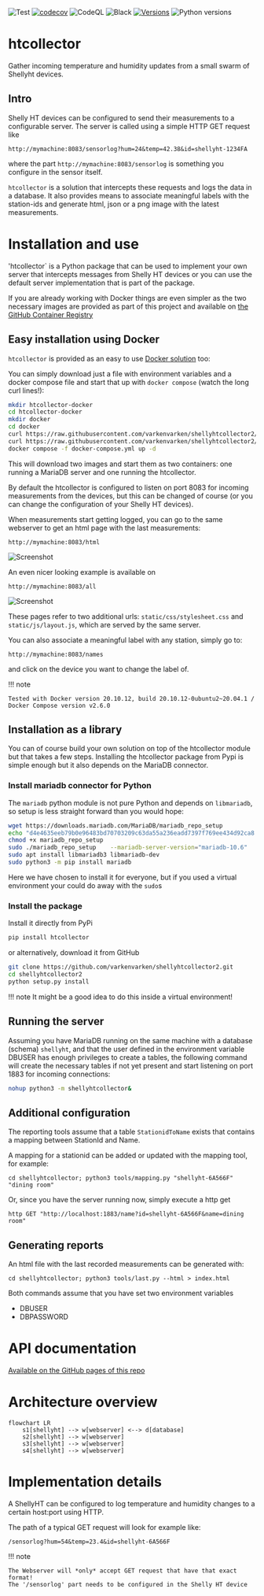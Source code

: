 
![Test](https://github.com/varkenvarken/shellyhtcollector2/actions/workflows/test.yml/badge.svg)
[![codecov](https://codecov.io/gh/varkenvarken/shellyhtcollector2/branch/master/graph/badge.svg?token=PPTB9RZQA3)](https://codecov.io/gh/varkenvarken/shellyhtcollector2)
![CodeQL](https://github.com/varkenvarken/shellyhtcollector2/actions/workflows/codeql-analysis.yml/badge.svg)
![Black](https://github.com/varkenvarken/shellyhtcollector2/actions/workflows/black.yml/badge.svg)
[![Versions](https://img.shields.io/pypi/v/htcollector)](https://pypi.org/project/htcollector/)
![Python versions](https://img.shields.io/pypi/pyversions/htcollector)
# htcollector

Gather incoming temperature and humidity updates from a small swarm of Shellyht devices.

## Intro

Shelly HT devices can be configured to send their measurements to a configurable server.
The server is called using a simple HTTP GET request like

`http://mymachine:8083/sensorlog?hum=24&temp=42.38&id=shellyht-1234FA`

where the part `http://mymachine:8083/sensorlog` is something you configure in the sensor itself.

`htcollector` is a solution that intercepts these requests and logs the data in a database.
It also provides means to associate meaningful labels with the station-ids and generate html,
json or a png image with the latest measurements.

# Installation and use

'htcollector` is a Python package that can be used to implement your own server
that intercepts messages from Shelly HT devices or you can use the default server implementation
that is part of the package.

If you are already working with Docker things are even simpler as the two necessary images are provided
as part of this project and available on
[the GitHub Container Registry](https://github.com/varkenvarken?tab=packages&repo_name=shellyhtcollector2)

## Easy installation using Docker

`htcollector` is provided as an easy to use [Docker solution](https://github.com/varkenvarken?tab=packages&repo_name=shellyhtcollector2) too:

You can simply download just a file with environment variables and a docker compose file and start
that up with `docker compose` (watch the long curl lines!):

```bash
mkdir htcollector-docker
cd htcollector-docker
mkdir docker
cd docker
curl https://raw.githubusercontent.com/varkenvarken/shellyhtcollector2/master/docker/.env > .env
curl https://raw.githubusercontent.com/varkenvarken/shellyhtcollector2/master/docker/docker-compose.yml > docker-compose.yml
docker compose -f docker-compose.yml up -d
```

This will download two images and start them as two containers: one running a MariaDB server and one running the htcollector.

By default the htcollector is configured to listen on port 8083 for incoming measurements from the devices,
but this can be changed of course (or you can change the configuration of your Shelly HT devices).

When measurements start getting logged, you can go to the same webserver to get an html page with the last measurements:

`http://mymachine:8083/html`

![Screenshot ](https://raw.githubusercontent.com/varkenvarken/shellyhtcollector2/master/documentation/assets/screenshots/screenshot-html.png)

An even nicer looking example is available on

`http://mymachine:8083/all`

![Screenshot ](https://raw.githubusercontent.com/varkenvarken/shellyhtcollector2/master/documentation/assets/screenshots/screenshot-all.png)

These pages refer to two additional urls: `static/css/stylesheet.css` and `static/js/layout.js`, which are served by the same server.

You can also associate a meaningful label with any station, simply go to:

`http://mymachine:8083/names`

and click on the device you want to change the label of.

!!! note

    Tested with Docker version 20.10.12, build 20.10.12-0ubuntu2~20.04.1 / Docker Compose version v2.6.0

## Installation as a library

You can of course build your own solution on top of the htcollector module but that takes a few steps. Installing the htcollector package from Pypi is simple enough but it also depends on the MariaDB connector.
### Install mariadb connector for Python
The `mariadb` python module is not pure Python and depends on `libmariadb`, so setup is less straight forward than you would hope:
``` bash
wget https://downloads.mariadb.com/MariaDB/mariadb_repo_setup
echo "d4e4635eeb79b0e96483bd70703209c63da55a236eadd7397f769ee434d92ca8  mariadb_repo_setup"     | sha256sum -c -
chmod +x mariadb_repo_setup
sudo ./mariadb_repo_setup    --mariadb-server-version="mariadb-10.6"
sudo apt install libmariadb3 libmariadb-dev
sudo python3 -m pip install mariadb
```
Here we have chosen to install it for everyone, but if you used a virtual environment your could do away with the `sudo`s

### Install the package

Install it directly from PyPi

```bash
pip install htcollector
```

or alternatively, download it from GitHub 

```bash
git clone https://github.com/varkenvarken/shellyhtcollector2.git
cd shellyhtcollector2
python setup.py install
```

!!! note
    It might be a good idea to do this inside a virtual environment!

## Running the server

Assuming you have MariaDB running on the same machine with a database (schema) `shellyht`,
and that the user defined in the environment variable DBUSER has enough privileges to create a tables,
the following command will create the necessary tables if not yet present and start listening on port 1883 for incoming connections:
```bash
nohup python3 -m shellyhtcollector&
```
## Additional configuration

The reporting tools assume that a table `StationidToName` exists that contains a mapping between StationId and Name.

A mapping for a stationid can be added or updated with the mapping tool, for example:

```
cd shellyhtcollector; python3 tools/mapping.py "shellyht-6A566F" "dining room"
```

Or, since you have the server running now, simply execute a http get

```
http GET "http://localhost:1883/name?id=shellyht-6A566F&name=dining room"
```


## Generating reports
An html file with the last recorded measurements can be generated with:
```
cd shellyhtcollector; python3 tools/last.py --html > index.html
```

Both commands assume that you have set two environment variables

- DBUSER
- DBPASSWORD

# API documentation

[Available on the GitHub pages of this repo](https://varkenvarken.github.io/shellyhtcollector2/apidoc/htcollector/)
# Architecture overview

```mermaid
flowchart LR
    s1[shellyht] --> w[webserver] <--> d[database]
    s2[shellyht] --> w[webserver]
    s3[shellyht] --> w[webserver]
    s4[shellyht] --> w[webserver]
```

# Implementation details

A ShellyHT can be configured to log temperature and humidity changes to a certain host:port using HTTP. 

The path of a typical GET request will look for example like:

```
/sensorlog?hum=54&temp=23.4&id=shellyht-6A566F
```

!!! note

    The Webserver will *only* accept GET request that have that exact format!
    The '/sensorlog' part needs to be configured in the Shelly HT device

